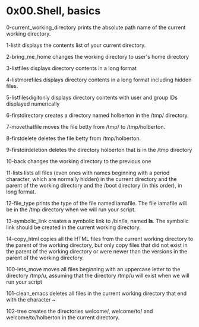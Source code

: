 # 0x00.Shell, basics

0-current_working_directory prints the absolute path name of the current working directory.


1-listit displays the contents list of your current directory.


2-bring_me_home changes the working directory to user's home directory


3-listfiles displays directory contents in a long format


4-listmorefiles displays directory contents in a long format including hidden files.


5-listfilesdigitonly displays directory contents with user and group IDs displayed numerically


6-firstdirectory creates a directory named holberton in the /tmp/ directory.


7-movethatfile moves the file betty from /tmp/ to /tmp/holberton.


8-firstdelete deletes the file betty from /tmp/holberton.


9-firstdirdeletion deletes the directory holberton that is in the /tmp directory


10-back changes the working directory to the previous one


11-lists lists all files (even ones with names beginning with a period character, which are normally hidden) in the current directory and the parent of the working directory and the /boot directory (in this order), in long format.


12-file_type prints the type of the file named iamafile. The file iamafile will be in the /tmp directory when we will run your script.


13-symbolic_link creates a symbolic link to /bin/ls, named __ls__. The symbolic link should be created in the current working directory.


14-copy_html copies all the HTML files from the current working directory to the parent of the working directory, but only copy files that did not exist in the parent of the working directory or were newer than the versions in the parent of the working directory.


100-lets_move  moves all files beginning with an uppercase letter to the directory /tmp/u, assuming that the directory /tmp/u will exist when we will run your script


101-clean_emacs deletes all files in the current working directory that end with the character ~


102-tree creates the directories welcome/, welcome/to/ and welcome/to/holberton in the current directory.